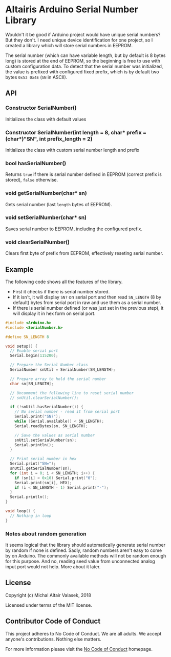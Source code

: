 # Altairis Arduino Serial Number Library

Wouldn't it be good if Arduino project would have unique serial numbers? But they don't. I need unique device identification for one project, so I created a library which will store serial numbers in EEPROM.

The serial number (which can have variable length, but by default is 8 bytes long) is stored at the end of EEPROM, so the beginning is free to use with custom configuration data. To detect that the serial number was initialized, the value is prefixed with configured fixed prefix, which is by default two bytes `0x53 0x4E` (`SN` in ASCII).

## API

### Constructor SerialNumber()

Initializes the class with default values

### Constructor SerialNumber(int length = 8, char\* prefix = (char\*)"SN", int prefix_length = 2)

Initializes the class with custom serial number length and prefix

### bool hasSerialNumber()

Returns `true` if there is serial number defined in EEPROM (correct prefix is stored), `false` otherwise.

### void getSerialNumber(char* sn)

Gets serial number (last `length` bytes of EEPROM).

### void setSerialNumber(char* sn)

Saves serial number to EEPROM, including the configured prefix.

### void clearSerialNumber()

Clears first byte of prefix from EEPROM, effectively reseting serial number.

## Example

The following code shows all the features of the library.

* First it checks if there is serial number stored.
* If it isn't, it will display `SN?` on serial port and then read `SN_LENGTH` (8 by default) bytes from serial port in raw and use them as a serial number.
* If there is serial number defined (or was just set in the previous step), it will display it in hex form on serial port.

```cpp
#include <Arduino.h>
#include <SerialNumber.h>

#define SN_LENGTH 8

void setup() {
  // Enable serial port
  Serial.begin(115200);

  // Prepare the Serial Number class
  SerialNumber snUtil = SerialNumber(SN_LENGTH);

  // Prepare array to hold the serial number
  char sn[SN_LENGTH];

  // Uncomment the following line to reset serial number
  // snUtil.clearSerialNumber();

  if (!snUtil.hasSerialNumber()) {
    // No serial number - read it from serial port
    Serial.print("SN?");
    while (Serial.available() < SN_LENGTH);
    Serial.readBytes(sn, SN_LENGTH);

    // Save the values as serial number
    snUtil.setSerialNumber(sn);
    Serial.println();
  }

  // Print serial number in hex
  Serial.print("SN=");
  snUtil.getSerialNumber(sn);
  for (int i = 0; i < SN_LENGTH; i++) {
    if (sn[i] < 0x10) Serial.print("0");
    Serial.print(sn[i], HEX);
    if (i < SN_LENGTH - 1) Serial.print("-");
  }
  Serial.println();
}

void loop() {
  // Nothing in loop
}

```

### Notes about random generation

It seems logical that the library should automatically generate serial number by random if none is defined. Sadly, random numbers aren't easy to come by on Arduino. The commonly available methods will not be random enough for this purpose. And no, reading seed value from unconnected analog input port would not help. More about it later.

## License

Copyright (c) Michal Altair Valasek, 2018

Licensed under terms of the MIT license.

## Contributor Code of Conduct

This project adheres to No Code of Conduct. We are all adults. We accept anyone's contributions. Nothing else matters.

For more information please visit the [No Code of Conduct](https://github.com/domgetter/NCoC) homepage.